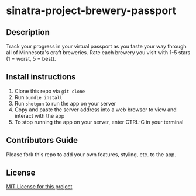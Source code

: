 # sinatra-project-brewery-passport

## Description
Track your progress in your virtual passport as you taste your way through all of Minnesota's craft breweries. Rate each brewery you visit with 1-5 stars (1 = worst, 5 = best).

## Install instructions
1. Clone this repo via `git clone`
2. Run `bundle install`
3. Run `shotgun` to run the app on your server
4. Copy and paste the server address into a web browser to view and interact with the app
5. To stop running the app on your server, enter CTRL-C in your terminal

## Contributors Guide
Please fork this repo to add your own features, styling, etc. to the app.

## License
[MIT License for this project](../blob/master/LICENSE)